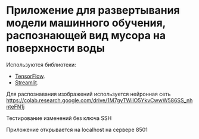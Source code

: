 # Приложение для развертывания модели машинного обучения, распознающей вид мусора на поверхности воды

Используются библиотеки:

- [TensorFlow](https://www.tensorflow.org/).
- [Streamlit](https://streamlit.io/).

Для распознавания изображений используется нейронная сеть https://colab.research.google.com/drive/1M7gyTWilO5YkvCwwW586SS_nhnteFN1j


Тестирование изменений без ключа SSH

Приложение открывается на localhost на сервере 8501


